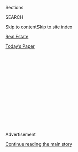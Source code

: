 <div id="app">

<div>

<div>

<div>

<div class="NYTAppHideMasthead css-1q2w90k e1suatyy0">

<div class="section css-ui9rw0 e1suatyy2">

<div class="css-eph4ug er09x8g0">

<div class="css-6n7j50">

</div>

<span class="css-1dv1kvn">Sections</span>

<div class="css-10488qs">

<span class="css-1dv1kvn">SEARCH</span>

</div>

[Skip to content](#site-content)[Skip to site index](#site-index)

</div>

<div id="masthead-section-label" class="css-1wr3we4 eaxe0e00">

[Real
Estate](https://www.nytimes.com/section/realestate)

</div>

<div class="css-10698na e1huz5gh0">

</div>

</div>

<div id="masthead-bar-one" class="section hasLinks css-15hmgas e1csuq9d3">

<div class="css-uqyvli e1csuq9d0">

</div>

<div class="css-1uqjmks e1csuq9d1">

</div>

<div class="css-9e9ivx">

[](https://myaccount.nytimes.com/auth/login?response_type=cookie&client_id=vi)

</div>

<div class="css-1bvtpon e1csuq9d2">

[Today’s
Paper](https://www.nytimes.com/section/todayspaper)

</div>

</div>

</div>

</div>

<div data-aria-hidden="false">

<div id="site-content" data-role="main">

<div>

<div class="css-1aor85t" style="opacity:0.000000001;z-index:-1;visibility:hidden">

<div class="css-1hqnpie">

<div class="css-epjblv">

<span class="css-17xtcya">[Real
Estate](/section/realestate)</span><span class="css-x15j1o">|</span><span class="css-fwqvlz">$3
Million Homes in
California</span>

</div>

<div class="css-k008qs">

<div class="css-1iwv8en">

<span class="css-18z7m18"></span>

<div>

</div>

</div>

<span class="css-1n6z4y">https://nyti.ms/3ftoEUh</span>

<div class="css-1705lsu">

<div class="css-4xjgmj">

<div class="css-4skfbu" data-role="toolbar" data-aria-label="Social Media Share buttons, Save button, and Comments Panel with current comment count" data-testid="share-tools">

  - 
  - 
  - 
  - 
    
    <div class="css-6n7j50">
    
    </div>

  - 
  - 

</div>

</div>

</div>

</div>

</div>

</div>

<div id="NYT_TOP_BANNER_REGION" class="css-13pd83m">

</div>

<div id="top-wrapper" class="css-1sy8kpn">

<div id="top-slug" class="css-l9onyx">

Advertisement

</div>

[Continue reading the main
story](#after-top)

<div class="ad top-wrapper" style="text-align:center;height:100%;display:block;min-height:250px">

<div id="top" class="place-ad" data-position="top" data-size-key="top">

</div>

</div>

<div id="after-top">

</div>

</div>

<div>

<div id="sponsor-wrapper" class="css-1hyfx7x">

<div id="sponsor-slug" class="css-19vbshk">

Supported by

</div>

[Continue reading the main
story](#after-sponsor)

<div id="sponsor" class="ad sponsor-wrapper" style="text-align:center;height:100%;display:block">

</div>

<div id="after-sponsor">

</div>

</div>

<div class="css-186x18t">

What you Get

</div>

<div class="css-1vkm6nb ehdk2mb0">

# $3 Million Homes in California

</div>

A Spanish-style retreat in Coronado, a midcentury-modern home in
Piedmont and a remodeled 1953 house in Los Angeles.

<div class="css-18e8msd">

<div class="css-vp77d3 epjyd6m0">

<div class="css-1baulvz">

By <span class="css-1baulvz last-byline" itemprop="name">Angela
Serratore</span>

</div>

</div>

  - Aug. 3,
    2020

  - 
    
    <div class="css-4xjgmj">
    
    <div class="css-d8bdto" data-role="toolbar" data-aria-label="Social Media Share buttons, Save button, and Comments Panel with current comment count" data-testid="share-tools">
    
      - 
      - 
      - 
      - 
        
        <div class="css-6n7j50">
        
        </div>
    
      - 
      - 
    
    </div>
    
    </div>

</div>

</div>

<div class="section meteredContent css-1r7ky0e" name="articleBody" itemprop="articleBody">

<div class="sizeLarge layoutHorizontal css-rezhvw ejvbdkh1">

[](https://www.nytimes.com/slideshow/2020/08/03/realestate/what-you-get-for-3-million-in-california.html)

<div class="css-5nx6oe">

## What You Get for $3 Million in California

<div class="css-1xhl2m">

24 Photos

View Slide Show
<span class="css-t4350i">›</span>

</div>

</div>

<div class="css-79elbk">

<div class="css-hyytny">

</div>

![](https://static01.nyt.com/images/2020/08/03/realestate/03WYG-slide-HUST/03WYG-slide-HUST-articleLarge.jpg?quality=75&auto=webp&disable=upscale)

</div>

<div class="css-17ai7jg e15qwgfe0">

<span class="css-16f3y1r e13ogyst0">Rancho
Photos</span>

</div>

</div>

<div class="css-1fanzo5 StoryBodyCompanionColumn">

<div class="css-53u6y8">

## Coronado | $2.975 Million

### **A 1935 Spanish-style house with three bedrooms and three bathrooms, on a 0.2-acre lot**

Coronado, which sits on a peninsula in San Diego Bay, is known for its
historic homes and resorts like the Hotel del Coronado, about five
minutes by car from this property. The house, designed in the Spanish
Colonial Revival style, is listed on the city’s register of [Historic
Resources](https://www.coronado.ca.us/UserFiles/Servers/Server_746006/File/government/departments/comm%20dev/Coronado%20Register%20tri-fold_May%202016.pdf)
and has a number of intact original features.

The Coronado Ferry Landing is a 15-minute walk, and downtown San Diego
is about a 15-minute drive over the Coronado Bridge. Also nearby is the
North Island Naval Air Station, one of the U.S. Navy’s largest aircraft
bases.

**Size:** 2,845 square feet

**Price per square foot:** $1,046

**Indoors:** The front door opens into a Spanish-tiled foyer and faces a
door to the courtyard that the house is built around.

To the right is the living room, which also has a tile floor. The
wood-beamed ceilings are original, as is the white-brick fireplace in
the far corner. Like virtually every room in the house, this space has
access to the courtyard.

</div>

</div>

<div class="css-1fanzo5 StoryBodyCompanionColumn">

<div class="css-53u6y8">

Off the living room is a guest room with space for a queen-size bed and
an en suite bathroom with a new wooden vanity and a walk-in shower. The
doors leading to the closet and the bathroom are wood with decorative
iron hardware.

A short hallway connects the guest room to the master suite, where two
ceiling fans were recently added. The master bathroom has two porcelain
pedestal sinks and a spacious walk-in shower; a laundry room with a sink
is just off the bathroom.

To the left of the front door is the dining room, which also has vaulted
wood ceilings and a tile floor. Beyond is the kitchen, updated with
stone countertops and a stainless steel Wolf range. A small storage room
connects the kitchen to another guest room with its own bathroom.

**Outdoor space:** The courtyard at the center of the house is
landscaped with grass; the brick patio is trimmed with succulents. There
is a side yard that is also landscaped with grass, and a brick path
leads from there to the detached garage, which has space for two cars.

**Taxes:** $31,238 (estimated, but the home is eligible for reduced
property taxes based on the [Mills
Act](http://www.ohp.parks.ca.gov/?page_id=21412))

</div>

</div>

<div class="css-1fanzo5 StoryBodyCompanionColumn">

<div class="css-53u6y8">

**Contact:** Scott Aurich, Sotheby’s International Realty, 619-987-9797;
[scottaurich.com](https://www.scottaurich.com/properties/Listing_e2df4893-3e35-489f-ac7f-ad623e356c16--200+Palm+Avenue-Coronado-CA-92118_pacificsothebysfullsandicorcombined2d636fb1a6b45dcd02912b96ad8d6dfe.html)

-----

</div>

</div>

<div class="css-79elbk" data-testid="photoviewer-wrapper">

<div class="css-z3e15g" data-testid="photoviewer-wrapper-hidden">

</div>

<div class="css-1a48zt4 ehw59r15" data-testid="photoviewer-children">

![<span class="css-cnj6d5 e1z0qqy90" itemprop="copyrightHolder"><span class="css-1ly73wi e1tej78p0">Credit...</span><span>Devon
Gundry</span></span>](https://static01.nyt.com/images/2020/08/03/realestate/03WYG-slide-EHEG/03WYG-slide-EHEG-articleLarge.jpg?quality=75&auto=webp&disable=upscale)

</div>

</div>

<div class="css-1fanzo5 StoryBodyCompanionColumn">

<div class="css-53u6y8">

## Piedmont | $2.995 Million

### **A 1965 midcentury-modern house with four bedrooms and two and a half bathrooms, on a 0.4-acre lot**

Known as the Spaulding House, this is the only home that Edward
Killingsworth, a well-known midcentury architect, designed outside of
Southern California. The original owners were fans of his work, and
convinced him to take on a commission in Northern California.

Nestled in the hills of Piedmont, the house is about 20 minutes from the
heart of Berkeley and a 10-minute drive from three large nature
preserves.

**Size:** 2,194 square feet

**Price per square foot:** $1,365

**Indoors:** A winding driveway leads from the street to the home’s
lower level, which has its own entrance. A set of stairs from the base
of the driveway leads to the main entrance, where high double doors open
to the center of the house.

To the right is a living room with floor-to-ceiling windows that flood
the space with natural light, an original marble fireplace and a wet bar
hidden by wood pocket doors. Sliding-glass doors open to a side
courtyard.

This space flows into the dining area, where three walls of windows
bring the landscaping indoors. The dining room connects to the kitchen,
also accessible from the foyer. The kitchen floors are parquet; the
cabinets were custom-designed by Mr. Killingsworth.

</div>

</div>

<div class="css-1fanzo5 StoryBodyCompanionColumn">

<div class="css-53u6y8">

To the left of the entry is an office with a built-in Murphy bed and
access to a street-facing deck. Off this space is a half bathroom with
palm-frond-printed wallpaper.

Behind the office is a master bedroom with more floor-to-ceiling
windows, built-in cabinets and an en suite bathroom.

An open staircase at the center of the house leads to the lower level,
where a hallway connects two additional bedrooms and a bathroom with a
double vanity and a combination tub and shower.

**Outdoor space:** A wooden deck on the main level faces the street,
with space for a cafe table and chairs. The large lawn is relatively
flat, with plenty of space for outdoor play, plus a dedicated area for a
barbecue. A side patio off the living room has a decorative water
feature. The attached garage has space for two cars.

**Taxes:** $35,041 (estimated)

**Contact:** Devon Gundry (for sale by owner), 615-400-5724;
[143calvertct.com](http://143calvertct.com/)

-----

</div>

</div>

<div class="css-79elbk" data-testid="photoviewer-wrapper">

<div class="css-z3e15g" data-testid="photoviewer-wrapper-hidden">

</div>

<div class="css-1a48zt4 ehw59r15" data-testid="photoviewer-children">

<div class="css-1xdhyk6 erfvjey0">

<span class="css-1ly73wi e1tej78p0">Image</span>

<div class="css-zjzyr8">

<div data-testid="lazyimage-container" style="height:257.77777777777777px">

</div>

</div>

</div>

<span class="css-cnj6d5 e1z0qqy90" itemprop="copyrightHolder"><span class="css-1ly73wi e1tej78p0">Credit...</span><span>Matt
Waugh and Cannon Schmidt/The Salty
Shutters</span></span>

</div>

</div>

<div class="css-1fanzo5 StoryBodyCompanionColumn">

<div class="css-53u6y8">

## Los Angeles | $2.999 Million

### **A 1953 house remodeled in 2012, with three bedrooms and two and a half bathrooms, on a 0.3-acre lot**

This house is in the Crestwood Hills section of Brentwood, the Los
Angeles neighborhood that is home to the Getty Center. For many years,
it was owned by Christopher Lawford, the son of Peter Lawford, a member
of the Rat Pack, and Patricia Kennedy, a sister of President John F.
Kennedy. Mr. Lawford also owned a home in Hawaii, and was inspired by
tropical landscapes during his extensive remodel of the property.

</div>

</div>

<div class="css-1fanzo5 StoryBodyCompanionColumn">

<div class="css-53u6y8">

Crestwood Hills Park is about half a mile from this house, and hiking
trails in Sullivan and Mandeville Canyons are about 15 minutes away by
car. An entrance to the 405 freeway, which runs south to Los Angeles
International Airport and north to Studio City, is 10 minutes away.

**Size:** 1,850 square feet

**Price per square foot:** $1,621

**Indoors:** A gated driveway slopes down to the home’s entry courtyard,
where a water feature faces the front door.

Inside, a wood-paneled foyer opens to the main living area, oriented
around three sets of floor-to-ceiling glass doors that face the
backyard. Along one wall is a fireplace with a white marble surround.

Hardwood floors run into the open dining area, where glass doors face a
side patio. This space flows into the kitchen, which has a farmhouse
sink and stainless steel appliances, including a Wolf range. A door
leads from the kitchen to an outdoor cooking area with a built-in
barbecue and mini-fridge.

Off the living room is a room currently used as a study, with built-in
bookcases, midcentury-inspired wallpaper and doors opening to the
outdoor cooking patio. There is also a half bathroom accessible from the
foyer.

A hallway leads from the right side of the living room to two bedrooms:
A guest room with an en suite bathroom and a master suite with a
fireplace, built-in bookshelves and access to the deck and backyard; the
en suite bathroom, connected through a closet, has a soaking tub and a
double vanity topped with marble.

**Outdoor space:** The backyard is divided by a row of low hedges into
two sections, each with its own wood deck offering views of Century City
and the Pacific Ocean. On the living room side is a covered deck with
space for outdoor furniture; on the master bedroom side is an area
landscaped with artificial grass. Another patio, paved in concrete and
framed by tall bamboo plants, has a hot tub and a cold-plunge pool, plus
an outdoor sauna. The attached garage has space for two cars; there is
room for several more in the private driveway.

**Taxes:** $38,093 (estimated)

**Contact:** Simon Beardmore, Compass, 310-892-6454;
[compass.com](https://www.compass.com/listing/12328-deerbrook-lane-los-angeles-ca-90049/556431858299416017/)

For weekly email updates on residential real estate news, [sign up
here](http://www.nytimes.com/newsletters/realestate/). Follow us on
Twitter: [@nytrealestate](https://twitter.com/nytrealestate).

</div>

</div>

</div>

<div>

</div>

<div>

</div>

<div>

</div>

<div>

<div id="bottom-wrapper" class="css-1ede5it">

<div id="bottom-slug" class="css-l9onyx">

Advertisement

</div>

[Continue reading the main
story](#after-bottom)

<div id="bottom" class="ad bottom-wrapper" style="text-align:center;height:100%;display:block;min-height:90px">

</div>

<div id="after-bottom">

</div>

</div>

</div>

</div>

</div>

## Site Index

<div>

</div>

## Site Information Navigation

  - [© <span>2020</span> <span>The New York Times
    Company</span>](https://help.nytimes.com/hc/en-us/articles/115014792127-Copyright-notice)

<!-- end list -->

  - [NYTCo](https://www.nytco.com/)
  - [Contact
    Us](https://help.nytimes.com/hc/en-us/articles/115015385887-Contact-Us)
  - [Work with us](https://www.nytco.com/careers/)
  - [Advertise](https://nytmediakit.com/)
  - [T Brand Studio](http://www.tbrandstudio.com/)
  - [Your Ad
    Choices](https://www.nytimes.com/privacy/cookie-policy#how-do-i-manage-trackers)
  - [Privacy](https://www.nytimes.com/privacy)
  - [Terms of
    Service](https://help.nytimes.com/hc/en-us/articles/115014893428-Terms-of-service)
  - [Terms of
    Sale](https://help.nytimes.com/hc/en-us/articles/115014893968-Terms-of-sale)
  - [Site
    Map](https://spiderbites.nytimes.com)
  - [Help](https://help.nytimes.com/hc/en-us)
  - [Subscriptions](https://www.nytimes.com/subscription?campaignId=37WXW)

</div>

</div>

</div>

</div>
